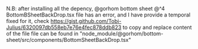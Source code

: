 N.B: after installing all the depency, @gorhom bottom sheet @^4 BottomBSheetBackDrop.tsx file has an error, 
and I have provide a temporal fixed for it, check https://gist.github.com/Tobi-Julius/6320097db558eb7e76e4fec878ddb823 to copy and replace content of the file
file can be found in "node_module/@gorhom/bottom-sheet/src/components/BottomSheetBackDrop.tsx"
